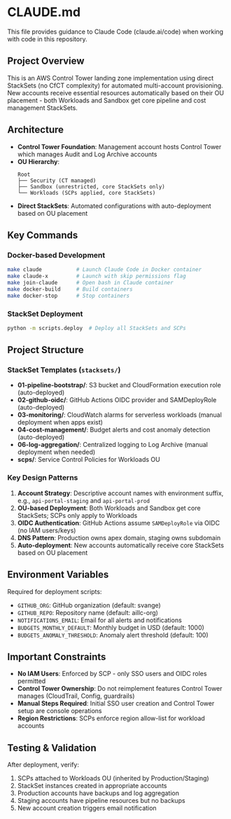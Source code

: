 # CLAUDE.md

This file provides guidance to Claude Code (claude.ai/code) when working with code in this repository.

## Project Overview

This is an AWS Control Tower landing zone implementation using direct StackSets (no CfCT complexity) for automated multi-account provisioning. New accounts receive essential resources automatically based on their OU placement - both Workloads and Sandbox get core pipeline and cost management StackSets.

## Architecture

- **Control Tower Foundation**: Management account hosts Control Tower which manages Audit and Log Archive accounts
- **OU Hierarchy**:
  ```
  Root
  ├── Security (CT managed)
  ├── Sandbox (unrestricted, core StackSets only)
  └── Workloads (SCPs applied, core StackSets)
  ```
- **Direct StackSets**: Automated configurations with auto-deployment based on OU placement

## Key Commands

### Docker-based Development
```bash
make claude           # Launch Claude Code in Docker container
make claude-x         # Launch with skip permissions flag
make join-claude      # Open bash in Claude container
make docker-build     # Build containers
make docker-stop      # Stop containers
```

### StackSet Deployment
```bash
python -m scripts.deploy  # Deploy all StackSets and SCPs
```

## Project Structure

### StackSet Templates (`stacksets/`)
- **01-pipeline-bootstrap/**: S3 bucket and CloudFormation execution role (auto-deployed)
- **02-github-oidc/**: GitHub Actions OIDC provider and SAMDeployRole (auto-deployed)
- **03-monitoring/**: CloudWatch alarms for serverless workloads (manual deployment when apps exist)
- **04-cost-management/**: Budget alerts and cost anomaly detection (auto-deployed)
- **06-log-aggregation/**: Centralized logging to Log Archive (manual deployment when needed)
- **scps/**: Service Control Policies for Workloads OU

### Key Design Patterns

1. **Account Strategy**: Descriptive account names with environment suffix, e.g., `api-portal-staging` and `api-portal-prod`
2. **OU-based Deployment**: Both Workloads and Sandbox get core StackSets; SCPs only apply to Workloads
3. **OIDC Authentication**: GitHub Actions assume `SAMDeployRole` via OIDC (no IAM users/keys)
4. **DNS Pattern**: Production owns apex domain, staging owns subdomain
5. **Auto-deployment**: New accounts automatically receive core StackSets based on OU placement

## Environment Variables

Required for deployment scripts:
- `GITHUB_ORG`: GitHub organization (default: svange)
- `GITHUB_REPO`: Repository name (default: aillc-org)
- `NOTIFICATIONS_EMAIL`: Email for all alerts and notifications
- `BUDGETS_MONTHLY_DEFAULT`: Monthly budget in USD (default: 1000)
- `BUDGETS_ANOMALY_THRESHOLD`: Anomaly alert threshold (default: 100)

## Important Constraints

- **No IAM Users**: Enforced by SCP - only SSO users and OIDC roles permitted
- **Control Tower Ownership**: Do not reimplement features Control Tower manages (CloudTrail, Config, guardrails)
- **Manual Steps Required**: Initial SSO user creation and Control Tower setup are console operations
- **Region Restrictions**: SCPs enforce region allow-list for workload accounts

## Testing & Validation

After deployment, verify:
1. SCPs attached to Workloads OU (inherited by Production/Staging)
2. StackSet instances created in appropriate accounts
3. Production accounts have backups and log aggregation
4. Staging accounts have pipeline resources but no backups
5. New account creation triggers email notification
